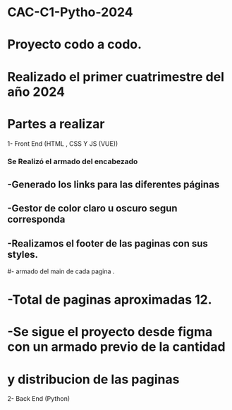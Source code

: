 # CAC-C1-Pytho-2024
# Proyecto codo a codo. 
# Realizado el primer cuatrimestre del año 2024
# Partes a realizar

1- Front End (HTML , CSS Y JS (VUE))

### Se Realizó el  armado del encabezado 
## -Generado los links para las diferentes páginas
## -Gestor de color claro u oscuro segun corresponda
## -Realizamos el footer de las paginas con sus styles.


#- armado del main de cada pagina . 
# -Total de paginas aproximadas 12.
# -Se sigue el proyecto desde figma con un armado previo de la cantidad 
# y distribucion de las paginas

2- Back End (Python)


